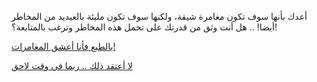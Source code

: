 أعدك بأنها سوف تكون مغامرة شيقة، ولكنها سوف تكون مليئة بالعيديد من المخاطر
أيضا! .. هل أنت وثق من قدرتك على تحمل هذه المخاطر وترغب بالمتابعة؟!

[بالطبع فأنا أعشق المغامرات!](lets-adventure/lets-adventure.md)

[لا أعتقد ذلك .. ربما في وقت لاحق](../salamoAlikom.md)
